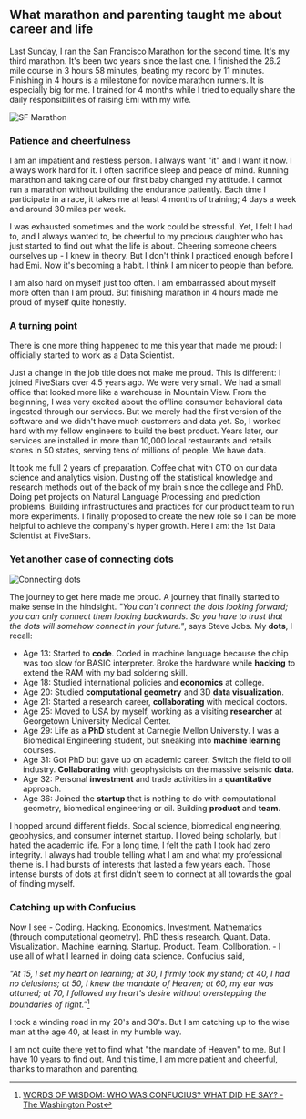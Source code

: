 ## What marathon and parenting taught me about career and life

Last Sunday, I ran the San Francisco Marathon for the second time. It's my
third marathon. It's been two years since the last one. I finished the 26.2 mile
course in 3 hours 58 minutes, beating my record by 11 minutes. Finishing in
4 hours is a milestone for novice marathon runners. It is especially big for
me. I trained for 4 months while I tried to equally share the daily
responsibilities of raising Emi with my wife.

![SF Marathon](https://c1.staticflickr.com/9/8641/28608208881_811f2f9722_b.jpg)

### Patience and cheerfulness

I am an impatient and restless person. I always want "it" and I want it now.
I always work hard for it. I often sacrifice sleep and peace of mind. Running
marathon and taking care of our first baby changed my attitude. I cannot run
a marathon without building the endurance patiently. Each time I participate
in a race, it takes me at least 4 months of training; 4 days a week and
around 30 miles per week.

I was exhausted sometimes and the work could be stressful. Yet, I felt I had
to, and I always wanted to, be cheerful to my precious daughter who has just
started to find out what the life is about. Cheering someone cheers ourselves
up - I knew in theory. But I don't think I practiced enough before I had Emi.
Now it's becoming a habit. I think I am nicer to people than before.

I am also hard on myself just too often. I am embarrassed about myself more
often than I am proud.  But finishing marathon in 4 hours made me proud of
myself quite honestly.

### A turning point

There is one more thing happened to me this year that made me proud: I
officially started to work as a Data Scientist.

Just a change in the job title does not make me proud. This is different: I
joined FiveStars over 4.5 years ago. We were very small. We had a small office
that looked more like a warehouse in Mountain View. From the beginning, I was
very excited about the offline consumer behavioral data ingested through
our services. But we merely had the first version of the software and we didn't
have much customers and data yet. So, I worked hard with my fellow engineers to
build the best product. Years later, our services are installed in more than
10,000 local restaurants and retails stores in 50 states, serving tens of
millions of people. We have data.

It took me full 2 years of preparation. Coffee chat with CTO on our data
science and analytics vision. Dusting off the statistical knowledge and
research methods out of the back of my brain since the college and PhD. Doing
pet projects on Natural Language Processing and prediction problems. Building
infrastructures and practices for our product team to run more experiments. I
finally proposed to create the new role so I can be more helpful to achieve the
company's hyper growth. Here I am: the 1st Data Scientist at FiveStars.

### Yet another case of connecting dots

![Connecting dots](http://static.selquote.com/quotes/b7b06e97974bab664ca79eacf16ea8e4.jpg)

The journey to get here made me proud. A journey that finally started to make
sense in the hindsight. *"You can't connect the dots looking forward; you can
only connect them looking backwards. So you have to trust that the dots will
somehow connect in your future."*, says Steve Jobs. My **dots**, I recall:

- Age 13: Started to **code**. Coded in machine language because the chip was
  too slow for BASIC interpreter. Broke the hardware while **hacking** to extend
  the RAM with my bad soldering skill.
- Age 18: Studied international policies and **economics** at college.
- Age 20: Studied **computational geometry** and 3D **data visualization**.
- Age 21: Started a research career, **collaborating** with medical doctors.
- Age 25: Moved to USA by myself, working as a visiting **researcher** at
  Georgetown University Medical Center.
- Age 29: Life as a **PhD** student at Carnegie Mellon University. I was a
  Biomedical Engineering student, but sneaking into **machine learning** courses.
- Age 31: Got PhD but gave up on academic career. Switch the field to oil
  industry. **Collaborating** with geophysicists on the massive seismic **data**.
- Age 32: Personal **investment** and trade activities in a **quantitative** approach.
- Age 36: Joined the **startup** that is nothing to do with computational geometry,
  biomedical engineering or oil. Building **product** and **team**.

I hopped around different fields. Social science, biomedical engineering,
geophysics, and consumer internet startup. I loved being scholarly, but I hated
the academic life. For a long time, I felt the path I took had zero integrity.
I always had trouble telling what I am and what my professional theme is.
I had bursts of interests that lasted a few years each. Those intense bursts of
dots at first didn't seem to connect at all towards the goal of finding myself.

### Catching up with Confucius

Now I see - Coding. Hacking. Economics. Investment. Mathematics
(through computational geometry). PhD thesis research. Quant. Data.
Visualization. Machine learning. Startup. Product. Team. Collboration. - I use
all of what I learned in doing data science. Confucius said,

*"At 15, I set my heart on learning; at 30, I firmly took my stand; at 40, I
had no delusions; at 50, I knew the mandate of Heaven; at 60, my ear was
attuned; at 70, I followed my heart's desire without overstepping the
boundaries of right."*[^confucius]

I took a winding road in my 20's and 30's. But I am catching up to the wise man
at the age 40, at least in my humble way.

I am not quite there yet to find what "the mandate of Heaven" to me. But I have
10 years to find out. And this time, I am more patient and cheerful, thanks to
marathon and parenting.

[^confucius]: [WORDS OF WISDOM: WHO WAS CONFUCIUS? WHAT DID HE SAY? - The Washington Post](https://www.washingtonpost.com/archive/1995/12/13/words-of-wisdom-who-was-confucius-what-did-he-say/2b6a527b-41be-40a4-a732-5589ac87917b/)
